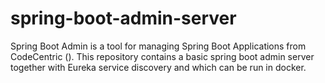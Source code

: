 # spring-boot-admin-server
Spring Boot Admin is a tool for managing Spring Boot Applications from CodeCentric (). This repository contains a basic spring boot admin server together with Eureka service discovery and which can be run in docker.
